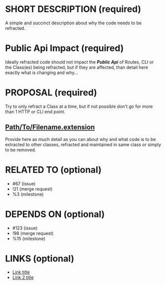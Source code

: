 # SHORT DESCRIPTION (required)

A simple and succinct description about why the code needs to be refracted.


# Public Api Impact (required)

Ideally refracted code should not impact the **_Public Api_** of Routes, CLI or the Class(es) being refracted, but if they are affected, than detail here exactly what is changing and why...


# PROPOSAL (required)

Try to only refract a Class at a time, but if not possible don't go for more than 1 HTTP or CLI end point.

## [Path/To/Filename.extension](https://gitlab.com/exadra37-docker-images/php7-fpm/blob/perma-link-hash/Filename.extension)

Provide here as much detail as you can about why and what code is to be extracted to other classes, refracted and maintained in same class or simply to be removed.


# RELATED TO (optional)

* #67 (issue)
* !21 (merge request)
* %3 (milestone)


# DEPENDS ON (optional)

* #123 (issue)
* !98 (merge request)
* %15 (milestone)


# LINKS (optional)

* [Link title](https://example.com)
* [Link 2 title](https://domain.com)
